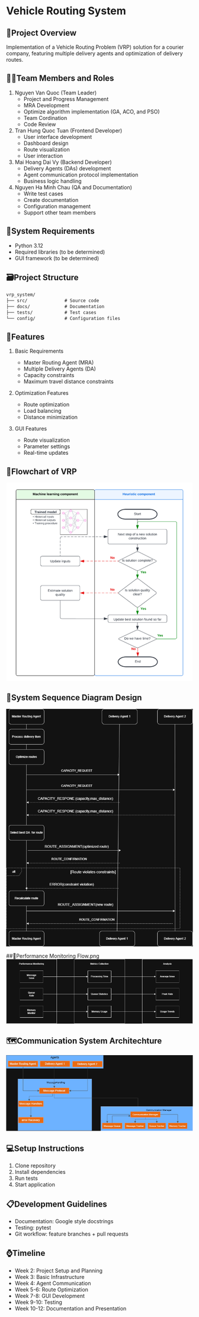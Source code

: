 # Vehicle Routing System

## 📄Project Overview
Implementation of a Vehicle Routing Problem (VRP) solution for a courier company, featuring multiple delivery agents and optimization of delivery routes.

## 🧑‍💻Team Members and Roles
1. Nguyen Van Quoc (Team Leader)
   - Project and Progress Management
   - MRA Development
   - Optimize algorithm implementation (GA, ACO, and PSO)
   - Team Cordination
   - Code Review 
3. Tran Hung Quoc Tuan (Frontend Developer)
   - User interface development
   - Dashboard design
   - Route visualization
   - User interaction
5. Mai Hoang Dai Vy (Backend Developer)
   - Delivery Agents (DAs) development
   - Agent communication protocol implementation
   - Business logic handling
7. Nguyen Ha Minh Chau (QA and Documentation)
   - Write test cases
   - Create documentation
   - Configuration management
   - Support other team members

## 🧮System Requirements
- Python 3.12
- Required libraries (to be determined)
- GUI framework (to be determined)

## 🗃️Project Structure
```
vrp_system/
├── src/              # Source code
├── docs/             # Documentation
├── tests/            # Test cases
└── config/           # Configuration files
```

## 📱Features
1. Basic Requirements
   - Master Routing Agent (MRA)
   - Multiple Delivery Agents (DA)
   - Capacity constraints
   - Maximum travel distance constraints

2. Optimization Features
   - Route optimization
   - Load balancing
   - Distance minimization

3. GUI Features
   - Route visualization
   - Parameter settings
   - Real-time updates
## 💽Flowchart of VRP
![Flowchart of VRP](https://github.com/blacki0214/VRP_system/blob/main/flowchart.png)

## 💽System Sequence Diagram Design
![System Sequence Diagram Design](https://github.com/blacki0214/VRP_system/blob/main/system_sequence_diagram.png)

##💽Performance Monitoring Flow.png
![Performance Monitoring Flow](https://github.com/blacki0214/VRP_system/blob/main/performance_monitoring_flow.png)

## 🗺️Communication System Architechture
![Communication System Architechture](https://github.com/blacki0214/VRP_system/blob/main/communicate_flow.png)


## 💻Setup Instructions
1. Clone repository
2. Install dependencies
3. Run tests
4. Start application

## 📋Development Guidelines
- Documentation: Google style docstrings
- Testing: pytest
- Git workflow: feature branches + pull requests

## ⌚Timeline
- Week 2: Project Setup and Planning
- Week 3: Basic Infrastructure
- Week 4: Agent Communication
- Week 5-6: Route Optimization
- Week 7-8: GUI Development
- Week 9-10: Testing
- Week 10-12: Documentation and Presentation

